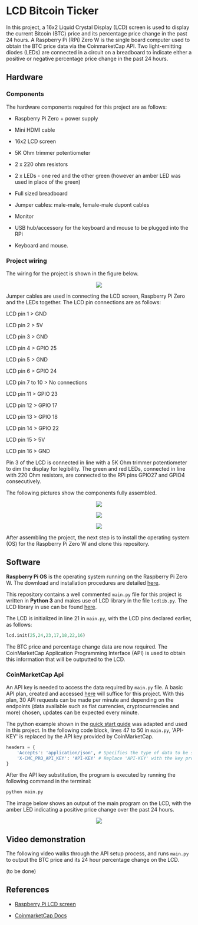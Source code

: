 # LCD Bitcoin Ticker

In this project, a 16x2 Liquid Crystal Display (LCD) screen is used to display the current Bitcoin (BTC) price and its percentage price change in the past 24 hours. A Raspberry Pi (RPi) Zero W is the single board computer used to obtain the BTC price data via the CoinmarketCap API. Two light-emitting diodes (LEDs) are connected in a circuit on a breadboard to indicate either a positive or negative percentage price change in the past 24 hours.

## Hardware

### Components

The hardware components required for this project are as follows:

- Raspberry Pi Zero + power supply

- Mini HDMI cable

- 16x2 LCD screen

- 5K Ohm trimmer potentiometer

- 2 x 220 ohm resistors

- 2 x LEDs - one red and the other green (however an amber LED was used in place of the green)

- Full sized breadboard

- Jumper cables: male-male, female-male dupont cables

- Monitor

- USB hub/accessory for the keyboard and mouse to be plugged into the RPi

- Keyboard and mouse.

### Project wiring

The wiring for the project is shown in the figure below.

<p align="center">
  <img src=images/bitcoin_ticker_fritz.png>
</p>

Jumper cables are used in connecting the LCD screen, Raspberry Pi Zero and the LEDs together. The LCD pin connections are as follows:

LCD pin 1 > GND

LCD pin 2 > 5V

LCD pin 3 > GND

LCD pin 4 > GPIO 25

LCD pin 5 > GND

LCD pin 6 > GPIO 24

LCD pin 7 to 10 > No connections

LCD pin 11 > GPIO 23

LCD pin 12 > GPIO 17

LCD pin 13 > GPIO 18

LCD pin 14 > GPIO 22

LCD pin 15 > 5V

LCD pin 16 > GND

Pin 3 of the LCD is connected in line with a 5K Ohm trimmer potentiometer to dim the display for legibility. The green and red LEDs, connected in line with 220 Ohm resistors, are connected to the RPi pins GPIO27 and GPIO4 consecutively.

The following pictures show the components fully assembled. 

<p align="center">
  <img src=images/top_view_assembled.jpg>
</p>

<p align="center">
  <img src=images/side_view.jpg>
</p>

<p align="center">
  <img src=images/angled_view.jpg>
</p>

After assembling the project, the next step is to install the operating system (OS) for the Raspberry Pi Zero W and clone this repository.

## Software

**Raspberry Pi OS** is the operating system running on the Raspberry Pi Zero W. The download and installation procedures are detailed [here](https://www.raspberrypi.org/software/). 

This repository contains a well commented `main.py` file for this project is written in **Python 3** and makes use of LCD library in the file `lcdlib.py`. The LCD library in use can be found [here](https://www.hackster.io/trduunze/raspberry-pi-lcd-screen-339eb5).

The LCD is initialized in line 21 in `main.py`, with the LCD pins declared earlier, as follows:

```python
lcd.init(25,24,23,17,18,22,16)
```

The BTC price and percentage change data are now required. The CoinMarketCap Application Programming Interface (API) is used to obtain this information that will be outputted to the LCD.

### CoinMarketCap Api

An API key is needed to access the data required by `main.py` file. A basic API plan, created and accessed [here](https://coinmarketcap.com/api/) will suffice for this project. With this plan, 30 API requests can be made per minute and depending on the endpoints (data available such as fiat currencies, cryptocurrencies and more) chosen, updates can be expected every minute.

The python example shown in the [quick start guide](https://coinmarketcap.com/api/documentation/v1/#section/Quick-Start-Guide) was adapted and used in this project. In the following code block, lines 47 to 50 in `main.py`, 'API-KEY' is replaced by the API key provided by CoinMarketCap.


```python
headers = {
    'Accepts': 'application/json', # Specifies the type of data to be sent back from the server.
    'X-CMC_PRO_API_KEY': 'API-KEY' # Replace 'API-KEY' with the key provided by CoinmarketCap.
} 
```

After the API key substitution, the program is executed by running the following command in the terminal:

```python
python main.py
```

The image below shows an output of the main program on the LCD, with the amber LED indicating a positive price change over the past 24 hours.

<p align="center">
  <img src=images/top_view_code_running.jpg>
</p>

## Video demonstration

The following video walks through the API setup process, and runs `main.py` to output the BTC price and its 24 hour percentage change on the LCD.

(to be done)

## References
- [Raspberry Pi LCD screen](https://www.hackster.io/trduunze/raspberry-pi-lcd-screen-339eb5)

- [CoinmarketCap Docs](https://coinmarketcap.com/api/documentation/)
